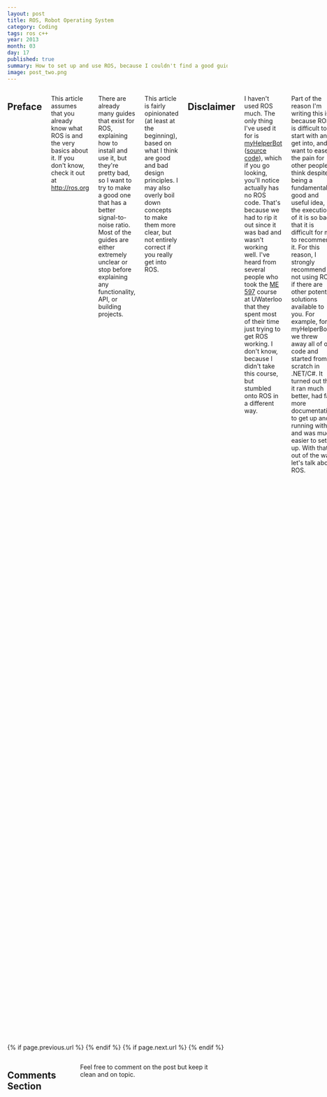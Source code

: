 ```yaml
---
layout: post
title: ROS, Robot Operating System
category: Coding
tags: ros c++
year: 2013
month: 03
day: 17
published: true
summary: How to set up and use ROS, because I couldn't find a good guide. Also some of my take on it.
image: post_two.png
---
```


<div class="row">	
	<div class="span9 columns">
		<h2>Preface</h2>
    <p>This article assumes that you already know what ROS is and the very basics about it. If you don't know, check it out at <a
    href="http://ros.org">http://ros.org</a></p>
    <p>There are already many guides that exist for ROS, explaining how to install and use it, but they're pretty bad, so I want to try to make a good one that
    has a better signal-to-noise ratio. Most of the guides are either extremely unclear or stop before explaining any functionality, API, or building
    projects.</p>
    <p>This article is fairly opinionated (at least at the beginning), based on what I think are good and bad design principles. I may also overly boil down
    concepts to make them more clear, but not entirely correct if you really get into ROS.</p>
    <h2>Disclaimer</h2>
    <p>I haven't used ROS much. The only thing I've used it for is <a href="https://anselm.ca/myhelperbot">myHelperBot</a>
    (<a href="https://github.com/DouglasSherk/myHelperBot">source code</a>), which if you go looking, you'll notice actually has no ROS code. That's because we
    had to rip it out since it was bad and wasn't working well. I've heard from several people who took the
    <a href="http://www.me.uwaterloo.ca/~me597/index.html">ME 597</a> course at UWaterloo that they spent most of their time just trying to get ROS working.
    I don't know, because I didn't take this course, but stumbled onto ROS in a different way.</p>
    <p>Part of the reason I'm writing this is because ROS is difficult to start with and get into, and I want to ease the pain for other people. I think
    despite being a fundamentally good and useful idea, the execution of it is so bad that it is difficult for me to recommend it. For this reason, I strongly
    recommend not using ROS if there are other potential solutions available to you. For example, for myHelperBot, we threw away all of our code and started
    from scratch in .NET/C#. It turned out that it ran much better, had far more documentation to get up and running with, and was much easier to set up. With
    that out of the way, let's talk about ROS.</p>
    <h2>Advantages of ROS</h2>
    <p>
      <ul>
        <li>Installed via apt-get (ideally) and thus it's pretty easy to get the basics set up (huge footnote here).*</li>
        <li>Relatively good separation of unrelated code, making ownership of responsibilities fairly clear.</li>
        <li>Great, portable, message passing IPC. The handling of message passing to Arduino is superb and very well done.</li>
        <li>Tons of example code and hack projects.</li>
        <li>Supports multiple languages running side-by-side without having to embed them in each other (C++, Python, and Lisp). Very handy.</li>
        <li>You can write your code to be highly distributed and even network it, while running the core on one master controller.</li>
      </ul>
    </p>
    <small>* while this sounds great and is indeed useful, I hear of people having to build from source quite often, especially with newer builds</small>
    <h2>Disadvantages of ROS</h2>
    <p>
      <ul>
        <li>Actually getting started is very convoluted and unnecessarily difficult.</li>
        <li>The documentation needs work, and community support is lacklustre. While it exists, most problems I had took quite a while of Googling to actually
        find a useful answer. Most of the answers you need are out there, but are drowned out by relatively useless information.</li>
        <li>Very complex and clunky for small projects, with tons of features that I'm guessing few people use.</li>
        <li>Error messages while installing and trying to run code are fairly useless.</li>
        <li>Packages (basically synonymous with a package in any package manager) take far too long to rebuild.</li>
        <li>Several executables have to be run at the same time to do anything useful. For example, to have a Kinect <=> Computer <=> Arduino interface, you
        need to run: ROS core, ROS serial Arduino helper, ROS Kinect library/helper, ROS Kinect custom code, ROS Arduino custom code.</li>
        <li>Given libraries and base code don't recover well from errors. For example, the ROS serial Arduino helper crashes if you unplug the Arduino.</li>
        <li>The concurrency model is fairly unclear, though powerful and quick to get into if you just need to get something working quickly.</li>
        <li>Example code and hack projects may or may not work. They often link to dead pages, are based on old API's with no backwards compatibility, or depend
        on hardware that you may or may not have.</li>
        <li>If you're using ROS for the Kinect functionality, don't even bother. The Microsoft Kinect SDK is so much better that it's not even worth considering
        OpenNI on ROS.</li>
      </ul>
    </p>
    <h2>Installation</h2>
    <p><small>credit in this section goes mostly to <a href="http://www.ros.org/wiki/electric/Installation/Ubuntu">the ROS website</a>; I'm largely just copying
    and pasting</small></p>
    <p>With all that out of the way, let's get started with actually installing, explaining, and then using ROS.</p>
    <p>I highly recommend using Ubuntu 11.10, regardless of the fact that it's old. I used Ubuntu 12.10 and a lot of stuff was completely broken. They may or
    may not have fixed it since then, but the only version I can vouch for is 11.10. I'm guessing 11.04 might be fine too, but wouldn't bet on it. I'm going to
    write the rest of this assuming that you're running Ubuntu 11.10, for the sake of clarity. We're also going to be setting up ROS Electric, which is one of
    the distros of ROS that I can confirm works well.</p>
    <p>Add the ROS code to your source repos:</p>
    <p><code>sudo sh -c 'echo "deb http://packages.ros.org/ros/ubuntu oneiric main" > /etc/apt/sources.list.d/ros-latest.list'</code></p>
    <p>Set up keys to authenticate the source repos with:</p>
    <p><code>wget http://packages.ros.org/ros.key -O - | sudo apt-key add -</code></p>
    <p>Update your repos:</p>
    <p><code>sudo apt-get update</code></p>
    <p>Install ROS:</p>
    <p><code>sudo apt-get install ros-electric-desktop-full</code></p>
    <p>Setup environment:</p>
    <p><code>echo "source /opt/ros/electric/setup.bash" >> ~/.bashrc</code><br />
    <code>. ~/.bashrc</code></p>
    <p>Install the rosinstall package, which lets you manage your workspace.</p>
    <p><code>sudo apt-get install python-rosinstall</code></p>
    <p>You now have everything installed, but you can't do anything useful with it yet.</p>
    <p>To verify that everything is working (or at least a good litmus test), <strong>close your current terminal and open a new one</strong>, then type:</p>
    <p><code>roscore</code></p>
    <h2>Important Concepts</h2>
    <p>I think it's best to get the installation out of the way so you can start focusing entirely on understanding things. If you haven't installed it yet, you
    should go back to the previous step and do that.</p>
    <p>
      There are some important concepts to understand about ROS before getting started.
      <ul>
        <li><em>Publisher</em>: A block of code which pushes (publishes) messages to other nodes (subscribers). Nodes will be explained later.</li>
        <li><em>Subscriber</em>: A block of code which receives (subscribes to) messages from other nodes (publishers).</li>
        <li><em>Workspace</em>: A location where all of your custom code and resources are stored.</li>
        <li><em>Package</em>: An independent set of code that can interface with other packages. It is designed to be redistributable, though you don't have to
        be careful about this, unless you want to redistribute your packages. Note that packages can refer both to "stock" code, as well as your custom code.
        Your custom packages reside within your workspace, while stock code resides in the ROS installation folder.
        <li>
          <em>Node</em>: Possibly the most useful part of ROS, nodes are an independent unit of execution, designed to operate alongside other nodes. Nodes are
          a subset of packages. That is, usually you have one or more nodes within a package. For example, a ROS package that polls a sensor for data and
          adjusts a motor based on the sensor data may be divided into:
          <ul>
            <li>Sensor node, which polls sensor data and publishes a message containing this data.</li>
            <li>Logic node, which subscribes to sensor data messages and publishes a motor power message containing a corresponding motor setting.</li>
            <li>Motor node, which subscribes to motor power messages and sets the motor power.</li>
          </ul>
          Of note here is that nodes can run on different hardware. For example, the sensor and motor nodes could run on two different Arduinos, and the logic
          node could run on a desktop, and ROS will figure this out.
        </li>
        <li><em>Launcher</em>: A tool that lets you launch several nodes at the same time, for the purposes of launching all the nodes a package needs, rather
        than forcing the user to figure out what to do with a package.</li>
      </ul>
    </p>
    <h2>What's Next</h2>
    <p>
      Now that you have everything installed, the next steps will be:
      <ol>
        <li>Create a workspace.</li>
        <li>Create a package.</li>
        <li>Create a node.</li>
        <li>Build your project (the package).</li>
        <li>Run your project. <em>After this point you can stop if you want as not everyone wants the stuff past here.</em></li>
        <li>Create another node, and edit the first one (message passing example).</li>
        <li>Create a launcher.</li>
        <li>Interface with an Arduino.</li>
        <li>Learn some useful commands.</li>
      </ol>
    </p>
    <h2>Create a Workspace</h2>
    <p>Your workspace will store everything you're working on. It can be messy (have code you're not using, etc.) and it really doesn't matter.</p>
    <p>To create:</p>
    <p><code>rosws init ~/workspace /opt/ros/electric</code></p>
    <p>The first path is, of course, wherever you want it to be. Note that it can be basically anywhere, but for the purposes of this article, I'm going to
    assume that you put it in <em>~/workspace</em>. The second path tells ROS where to look for libraries and stock code from when dealing with this
    workspace.</p>
    <p>Workspaces are otherwise not very notable. I don't recommend moving them around.</p>
    <h2>Create a Package</h2>
    <p>There's a concept related to packages called stacks, which doesn't seem very useful to me. You can read about it on the ROS site but I never needed
    them. They're a way of organizing sets of packages.</p>
    <p>To create a package, <strong>first cd into your workspace</strong>, then type:</p>
    <p><code>roscreate-pkg packagename</code></p>
    <p>To make sure it worked, type:</p>
    <p><code>rospack find packagename</code></p>
    <p>If it didn't work, that probably means that your package is not in the ROS_PACKAGE_PATH. This happened to me. I fixed it by just adding the workspace
    manually to ROS_PACKAGE_PATH in my .bashrc:</p>
    <p><code>ROS_PACKAGE_PATH=/home/user/workspace:$ROS_PACKAGE_PATH</code></p>
    <p>After adding that, type:</p>
    <p><code>source ~/.bashrc</code></p>
    <p>Then you should be good to go.</p>
    <p>We're not going to put any actual code in here, yet.</p>
    <h2>Create a Node</h2>
    <p>The node is where our actual code will go. We're going to create one in C++ for now, since for almost any project you're going to need some C++
    anyways.</p>
    <p>Navigate to <em>~/workspace/packagename/src/</em> and create a file called <em>mynode.cpp</em>. Then copy and paste the following into it:</p>
    <script src="https://gist.github.com/DouglasSherk/ad6fe8587cc7eb7ca437.js"></script>
    <p>This is basically the bare minimum that could possibly be useful in any way, and is a decent place to start for any node. This should be fairly
    self-explanatory.</p>
    <p>Open <em>CMakeLists.txt</em> and add to the very bottom:</p>
    <p><code>rosbuild_add_executable(mynode src/mynode.cpp)</code></p>
    <p>Additional nodes are added the same way. We'll cover that more in detail in another section.</p>
    <h2>Build your Package</h2>
    <p>We're ready to actually build your package. While in <em>~/workspace/packagename/</em>, type:</p>
    <p><code>rosmake</code></p>
    <p>When complete, your package will be ready to run.</p>
    <h2>Running your Project</h2>
    <p>To run this node, first you must be running the ROS core. I recommend creating two terminal tabs for this (or you could just use screen). Type:</p>
    <p><code>roscore</code></p>
    <p>You should get a welcome message. Next, type:</p>
    <p><code>rosrun packagename mynode</code></p>
    <p>Your code is now running! You can stop here or keep going. While the code is running, this is a pretty useless example, and doesn't show anything about
    ROS other than the main loop. In the next sections, we'll go over useful examples.</p>
    <h2>Create Another Node, Publisher/Subscriber</h2>
    <p>A far more useful example than the previous one is a publisher/subscriber model. To do this, we're going to edit the first node to be a publisher, and
    the second one to be a subscriber.</p>
    <p>First, rename <em>mynode.cpp</em> to <em>publisher.cpp</em> and fix it in <em>CMakeLists.txt</em>.</p>
    <p>Next, delete everything in it, and paste this into it instead.</p>
    <h4>publisher.cpp</h4>
    <script src="https://gist.github.com/DouglasSherk/1652daa0819b8baef274.js"></script>
    <p>Next, create a file called <em>subscriber.cpp</em> in the same folder, and paste this into it:</p>
    <h4>subscriber.cpp</h4>
    <script src="https://gist.github.com/DouglasSherk/82c0276432d4f1e332fd.js"></script>
    <p>Add <em>subscriber.cpp</em> to your <em>CMakeLists.txt</em>. At the end, it should now look like:</p>
    <p><pre>rosbuild_add_executable(publisher src/publisher.cpp)
rosbuild_add_executable(publisher src/publisher.cpp)</pre></p>
    <p>You can find good and more detailed instructions and explanations on the ROS website
    <a href="http://www.ros.org/wiki/ROS/Tutorials/WritingPublisherSubscriber(c%2B%2B)">here</a>.</p>
    <p>You can either run these two now, or wait until we build a launcher for them, which makes it easier to run them together. If you want to run them now,
    type in one terminal:</p>
    <p><code>rosrun packagename publisher</code></p>
    <p>Then type in another:</p>
    <p><code>rosrun packagename subscriber</code></p>
    <p>In the publisher window, you should see something like:</p>
    <p><pre>[INFO] [WallTime: 1314931831.774057] hello world 1314931831.77
[INFO] [WallTime: 1314931832.775497] hello world 1314931832.77
[INFO] [WallTime: 1314931833.778937] hello world 1314931833.78
[INFO] [WallTime: 1314931834.782059] hello world 1314931834.78
[INFO] [WallTime: 1314931835.784853] hello world 1314931835.78
[INFO] [WallTime: 1314931836.788106] hello world 1314931836.79</pre></p>
    <p>And in the subscriber window, you should see something like:</p>
    <p><pre>[INFO] [WallTime: 1314931969.258941] /subscriber_17657_1314931968795I heard hello world 1314931969.26
[INFO] [WallTime: 1314931970.262246] /subscriber_17657_1314931968795I heard hello world 1314931970.26
[INFO] [WallTime: 1314931971.266348] /subscriber_17657_1314931968795I heard hello world 1314931971.26
[INFO] [WallTime: 1314931972.270429] /subscriber_17657_1314931968795I heard hello world 1314931972.27
[INFO] [WallTime: 1314931973.274382] /subscriber_17657_1314931968795I heard hello world 1314931973.27
[INFO] [WallTime: 1314931974.277694] /subscriber_17657_1314931968795I heard hello world 1314931974.28
[INFO] [WallTime: 1314931975.283708] /subscriber_17657_1314931968795I heard hello world 1314931975.28</pre></p>
    <h2>Create a Launcher</h2>
    <p>You'll notice that the main weakness of this setup so far is that you have to have 3 terminal windows open, one for each of: the core, the subscriber,
    the publisher. Fortunately, we have an easy way to launch multiple nodes at once, called a launcher. Create a file called <em>packagename.launch</em> inside
    the <em>~/workspace/packagename/</em> folder, and paste this into it:</p>
    <h4>packagename.launch</h4>
    <script src="https://gist.github.com/DouglasSherk/eaa83054d9120e655cb9.js"></script>
    <p>Now to launch both of the nodes, you can type:</p>
    <p><code>roslaunch packagename</code></p>
    <p>Note that you still have to run roscore separately.</p>
    <h2>Interface with Arduino</h2>
    <p>One of the most useful things about ROS is its ability to relatively seamlessly interface with Arduino. This implementation even scales well, supporting
    tons of message passing that as a non-expert at serial communication I have not been able to replicate.</p>
    <p>To get started, we have to install the ROS serial package:</p>
    <p><code>sudo apt-get install ros-electric-rosserial</code></p>
    <p>With this installed, we have to copy ros_lib (a set of Arduino libraries and examples) to the Arduino sketchbook folder. The sketchbook folder is the
    location that Arduino saves to by default. If you're not sure where it is, you can also find it in the Arduino IDE's settings. You can also change it
    there. To copy ros_lib over, type the following:</p>
    <p><code>roscd rosserial_arduino/libraries</code><br />
    <code>mkdir -p sketchbook/libraries</code><br />
    <code>cp -r ros_lib sketchbook/libraries/ros_lib</code></p>
    <p>Now restart Arduino, then go to File>Examples and you should see a ros_lib folder with some examples in it.</p>
    <p>Next, we're going to create a new Arduino sketch and call it <em>publisher.pde</em>. Paste the following code into it:</p>
    <h4>publisher.pde</h4>
    <script src="https://gist.github.com/DouglasSherk/66c99d8bb35c270864aa.js"></script>
    <p>Compile and upload this to your Arduino. Once complete, make sure that roscore is running, and then run the ROS serial helper:</p>
    <p><code>rosrun rosserial_python serial_node.py /dev/ttyUSB0</code></p>
    <p>Note that the port may not be named <em>/dev/ttyUSB0</em>. You can find its name in the Arduino IDE's "Port" menu.</p>
    <p>Also note that this node will segfault whenever you unplug the Arduino. You will have to rerun it when this happens. Also, to upload code to your
    Arduino, you have to first shut this node down, then upload the code, then rerun the serial node.</p>
    <p>Finally, run the subscriber on your main computer (don't run the launcher!):</p>
    <p><code>rosrun packagename subscriber</code></p>
    <p>
      Your Arduino should now be communicating with your computer. If not, make sure the following are connected and running:
      <ul>
        <li>roscore</li>
        <li>ROS serial helper</li>
        <li>Subscriber node (on the computer)</li>
        <li>Arduino (with publisher code on it)</li>
      </ul>
    </p>
    <p>You can find more tutorials and explanations on the ROS website <a href="http://www.ros.org/wiki/rosserial_arduino/Tutorials">here</a>.</p>
    <h2>Learn some Useful Commands</h2>
    <p>
      Some useful commands that didn't make it into any of the instructions:
      <ul>
        <li><code>rostopic echo chatter</code> - echoes published messages, so you can figure out if problems are on the subscriber or publisher side (chatter
        is the topic to echo).</li>
        <li><code>roswtf</code> - displays errors and warnings about anything running attached to ROS.</li>
        <li><code>roscd</code> - cd's into a package directory, whether it's with the ROS installation or in your workspace.</li>
        <li>Find a ROS cheat sheet <a href="http://www.ros.org/wiki/Documentation?action=AttachFile&do=get&target=ROScheatsheet.pdf">here</a>.</li>
      </ul>
    </p>
    <h2>Conclusion</h2>
    <p>That's it! I also have some experience getting the Kinect stuff running, but I wouldn't recommend using it at all. If enough people want me to write a
    tutorial on that, maybe I will.</p>
	</div>
</div>

<div class="row">	
	<div class="span9 column">
			<p class="pull-right">{% if page.previous.url %} <a href="{{page.previous.url}}" title="Previous Post: {{page.previous.title}}"><i class="icon-chevron-left"></i></a> 	{% endif %}   {% if page.next.url %} 	<a href="{{page.next.url}}" title="Next Post: {{page.next.title}}"><i class="icon-chevron-right"></i></a> 	{% endif %} </p>
	</div>
</div>

<div class="row">	
  <div class="span9 columns">
    <h2>Comments Section</h2>
      <p>Feel free to comment on the post but keep it clean and on topic.</p>	
    <div id="disqus_thread"></div>
    <script type="text/javascript">
      var disqus_shortname = 'DouglasSherk'; // required: replace example with your forum shortname
      var disqus_identifier = '{{ page.url }}';
      var disqus_url = 'http://douglassherk.github.com{{ page.url }}';

      (function() {
        var dsq = document.createElement('script'); dsq.type = 'text/javascript'; dsq.async = true;
        dsq.src = 'http://' + disqus_shortname + '.disqus.com/embed.js';
        (document.getElementsByTagName('head')[0] || document.getElementsByTagName('body')[0]).appendChild(dsq);
      })();
    </script>
    <noscript>Please enable JavaScript to view the <a href="http://disqus.com/?ref_noscript">comments powered by Disqus.</a></noscript>
    <a href="http://disqus.com" class="dsq-brlink">blog comments powered by <span class="logo-disqus">Disqus</span></a>
  </div>
</div>

<!-- Twitter -->
<script>!function(d,s,id){var js,fjs=d.getElementsByTagName(s)[0];if(!d.getElementById(id)){js=d.createElement(s);js.id=id;js.src="//platform.twitter.com/widgets.js";fjs.parentNode.insertBefore(js,fjs);}}(document,"script","twitter-wjs");</script>

<!-- Google + -->
<script type="text/javascript">
  (function() {
    var po = document.createElement('script'); po.type = 'text/javascript'; po.async = true;
    po.src = 'https://apis.google.com/js/plusone.js';
    var s = document.getElementsByTagName('script')[0]; s.parentNode.insertBefore(po, s);
  })();
</script>

